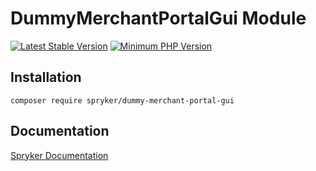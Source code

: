 # DummyMerchantPortalGui Module
[![Latest Stable Version](https://poser.pugx.org/spryker/dummy-merchant-portal-gui/v/stable.svg)](https://packagist.org/packages/spryker/dummy-merchant-portal-gui)
[![Minimum PHP Version](https://img.shields.io/badge/php-%3E%3D%208.3-8892BF.svg)](https://php.net/)

## Installation

```
composer require spryker/dummy-merchant-portal-gui
```

## Documentation

[Spryker Documentation](https://docs.spryker.com)
